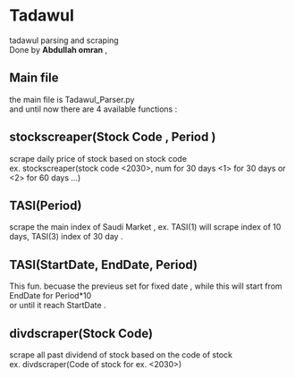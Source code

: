 # Tadawul
tadawul parsing and scraping <br />
Done by **Abdullah omran** , <br />

## Main file
the main file is Tadawul_Parser.py <br />
and until now there are 4 available functions : <br />

## stockscreaper(Stock Code , Period ) 
scrape daily price of stock based on stock code<br />
ex. stockscreaper(stock code <2030>, num for 30 days <1> for 30 days or <2> for 60 days ...)<br />

## TASI(Period) 
scrape the main index of Saudi Market , ex. TASI(1) will scrape index of 10 days, TASI(3) index of 30 day . <br />

## TASI(StartDate, EndDate, Period) 
This fun. becuase the previeus set for fixed date , while this will start from EndDate for Period*10 <br />
or until it reach StartDate .  <br />


## divdscraper(Stock Code) 
scrape all past dividend of stock based on the code of stock <br />
ex. divdscraper(Code of stock for ex. <2030>)<br />
